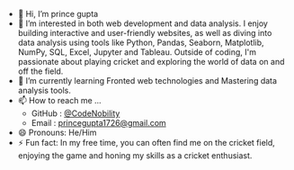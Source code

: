 - 👋 Hi, I’m prince gupta
- 👀 I’m interested in both web development and data analysis. I enjoy building interactive and user-friendly websites, as well as diving into data analysis using tools like Python, 
     Pandas, Seaborn, Matplotlib, NumPy, SQL, Excel, Jupyter and Tableau. Outside of coding, I'm passionate about playing cricket and exploring the world of data on and off the field.
- 🌱 I’m currently learning Fronted web technologies and Mastering data analysis tools.
- 📫 How to reach me ...
    - GitHub : [@CodeNobility](https://github.com/CodeNobility)
    - Email : princegupta1726@gmail.com
- 😄 Pronouns: He/Him
- ⚡ Fun fact: In my free time, you can often find me on the cricket field, enjoying the game and honing my skills as a cricket enthusiast.

<!---
CodeNobility/CodeNobility is a ✨ special ✨ repository because its `README.md` (this file) appears on your GitHub profile.
You can click the Preview link to take a look at your changes.
--->
